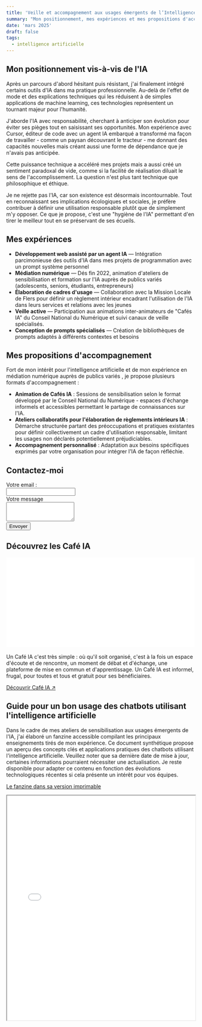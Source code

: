 ```yaml
---
title: 'Veille et accompagnement aux usages émergents de l’Intelligence artificielle'
summary: "Mon positionnement, mes expériences et mes propositions d'accompagnement."
date: 'mars 2025'
draft: false
tags:
  - intelligence artificielle
---
```


## Mon positionnement vis-à-vis de l'IA

Après un parcours d'abord hésitant puis résistant, j'ai finalement intégré certains outils d'IA dans ma pratique professionnelle. Au-delà de l'effet de mode et des explications techniques qui les réduisent à de simples applications de machine learning, ces technologies représentent un tournant majeur pour l'humanité.

J'aborde l'IA avec responsabilité, cherchant à anticiper son évolution pour éviter ses pièges tout en saisissant ses opportunités. Mon expérience avec Cursor, éditeur de code avec un agent IA embarqué a transformé ma façon de travailler - comme un paysan découvrant le tracteur - me donnant des capacités nouvelles mais créant aussi une forme de dépendance que je n'avais pas anticipée.

Cette puissance technique a accéléré mes projets mais a aussi créé un sentiment paradoxal de vide, comme si la facilité de réalisation diluait le sens de l'accomplissement. La question n'est plus tant technique que philosophique et éthique.

Je ne rejette pas l'IA, car son existence est désormais incontournable. Tout en reconnaissant ses implications écologiques et sociales, je préfère contribuer à définir une utilisation responsable plutôt que de simplement m'y opposer. Ce que je propose, c'est une "hygiène de l'IA" permettant d'en tirer le meilleur tout en se préservant de ses écueils.

## Mes expériences

- **Développement web assisté par un agent IA** — Intégration parcimonieuse des outils d'IA dans mes projets de programmation avec un prompt système personnel
- **Médiation numérique** — Dés fin 2022, animation d'ateliers de sensibilisation et formation sur l'IA auprès de publics variés (adolescents, seniors, étudiants, entrepreneurs)
- **Élaboration de cadres d'usage** — Collaboration avec la Mission Locale de Flers pour définir un règlement intérieur encadrant l'utilisation de l'IA dans leurs services et relations avec les jeunes
- **Veille active** — Participation aux animations inter-animateurs de "Cafés IA" du Conseil National du Numérique et suivi canaux de veille spécialisés.
- **Conception de prompts spécialisés** — Création de bibliothèques de prompts adaptés à différents contextes et besoins

## Mes propositions d'accompagnement

Fort de mon intérêt pour l'intelligence artificielle et de mon expérience en médiation numérique auprès de publics variés , je propose plusieurs formats d'accompagnement :

- **Animation de Cafés IA** : Sessions de sensibilisation selon le format développé par le Conseil National du Numérique - espaces d'échange informels et accessibles permettant le partage de connaissances sur l'IA.
- **Ateliers collaboratifs pour l'élaboration de règlements intérieurs IA** : Démarche structurée partant des préoccupations et pratiques existantes pour définir collectivement un cadre d'utilisation responsable, limitant les usages non déclarés potentiellement préjudiciables.
- **Accompagnement personnalisé** : Adaptation aux besoins spécifiques exprimés par votre organisation pour intégrer l'IA de façon réfléchie.

## Contactez-moi

<form
  action="https://formspree.io/f/mjkbnlaz"
  method="POST"
>
  <label for="email" class="block font-medium leading-6 ">Votre email : </label>
  <div class="mt-2">
    <input id="email" name="email" type="email" autocomplete="email" class="block w-full rounded-md border-0 py-1.5 text-gray-900 shadow-sm ring-1 ring-inset ring-gray-300 placeholder:text-gray-400 focus:ring-2 focus:ring-inset focus:ring-indigo-600 sm:text-sm sm:leading-6">
  </div>
  <div class="col-span-full">
    <label for="message" class="block leading-6 ">Votre message</label>
    <div class="mt-2">
      <textarea id="message" name="message" rows="3" class="block w-full rounded-md border-0 py-1.5 text-gray-900 shadow-sm ring-1 ring-inset ring-gray-300 placeholder:text-gray-400 focus:ring-2 focus:ring-inset focus:ring-indigo-600 sm:text-sm sm:leading-6"></textarea>
    </div>
  </div>
  <div class="mt-6 flex items-center justify-end gap-x-6">
    <button type="submit"  class="rounded-md px-3 py-2 text-sm font-semibold text-black dark:text-white shadow-sm  focus-visible:outline focus-visible:outline-2 focus-visible:outline-offset-2 hover:bg-black/5 hover:dark:bg-white/10 border-black/15 dark:border-white/20 transition-colors duration-300 ease-in-out border">Envoyer</button>
  </div>
</form>

## Découvrez les Café IA

![Logo Café IA](AnimResized.gif)

Un Café IA c'est très simple : où qu'il soit organisé, c'est à la fois un espace d'écoute et de rencontre, un moment de débat et d'échange, une plateforme de mise en commun et d'apprentissage. Un Café IA est informel, frugal, pour toutes et tous et gratuit pour ses bénéficiaires.

[Découvrir Café IA ↗](https://cafeia.org/)

## Guide pour un bon usage des chatbots utilisant l'intelligence artificielle

Dans le cadre de mes ateliers de sensibilisation aux usages émergents de l'IA, j'ai élaboré un fanzine accessible compilant les principaux enseignements tirés de mon expérience.
Ce document synthétique propose un aperçu des concepts clés et applications pratiques des chatbots utilisant l'intelligence artificielle. Veuillez noter que sa dernière date de mise à jour, certaines informations pourraient nécessiter une actualisation.
Je reste disponible pour adapter ce contenu en fonction des évolutions technologiques récentes si cela présente un intérêt pour vos équipes.

[Le fanzine dans sa version imprimable](/Fanzine-IA-version-imprimable.pdf)

<iframe src="/Fanzine-IA-version-non-imprimable.pdf" width="100%" height="600px"></iframe>
